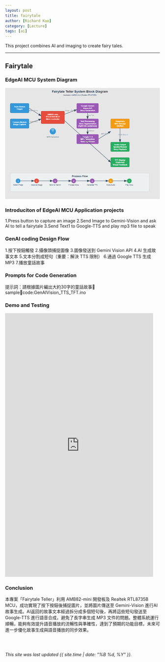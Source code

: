 ```yaml
---
layout: post
title: fairytale
author: [Richard Kuo]
category: [Lecture]
tags: [ai]
---
```


This project combines AI and imaging to create fairy tales.

---
## Fairytale

### EdgeAI MCU System Diagram
![](https://github.com/peijia0809/MCU-project/blob/main/_posts/fairytale%E7%B3%BB%E7%B5%B1%E6%96%B9%E5%A1%8A%E5%9C%96.png?raw=true)


### Introduciton of EdgeAI MCU Application projects 
1.Press button to capture an image
2.Send Image to Gemini-Vision and ask AI to tell a fairytale 
3.Send Text1 to Google-TTS and play mp3 file to speak 


### GenAI coding Design Flow
1.按下按鈕觸發
2.攝像頭捕捉圖像
3.圖像發送到 Gemini Vision API
4.AI 生成故事文本
5.文本分割成短句（重要：解決 TTS 限制）
6.通過 Google TTS 生成 MP3
7.播放童話故事

### Prompts for Code Generation
提⽰詞：請根據圖⽚編出⼤約30字的童話故事
samplecode:GenAIVision_TTS_TFT.ino


### Demo and Testing
<iframe width="482" height="857" src="https://www.youtube.com/embed/mqmCTe4TfB4" title="fairytale" frameborder="0" allow="accelerometer; autoplay; clipboard-write; encrypted-media; gyroscope; picture-in-picture; web-share" referrerpolicy="strict-origin-when-cross-origin" allowfullscreen></iframe>

### Conclusion
本專案「Fairytale Teller」利用 AMB82-mini 開發板及 Realtek RTL8735B MCU，成功實現了按下按鈕後捕捉圖片，並將圖片傳送至 Gemini-Vision 進行AI故事生成。AI返回的故事文本經過拆分成多個短句後，再將這些短句發送至 Google-TTS 進行語音合成，避免了長字串生成 MP3 文件的問題。整體系統運行順暢，能夠有效提升語音播放的流暢性與準確性，達到了預期的功能目標，未來可進一步優化故事生成與語音播放的同步效果。





<br>
<br>

*This site was last updated {{ site.time | date: "%B %d, %Y" }}.*



